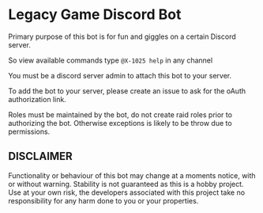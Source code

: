 # Legacy Game Discord Bot

Primary purpose of this bot is for fun and giggles on a certain Discord server.

So view available commands type `@X-1025 help` in any channel

You must be a discord server admin to attach this bot to your server.

To add the bot to your server, please create an issue to ask for the oAuth authorization link.

Roles must be maintained by the bot, do not create raid roles prior to authorizing the bot.
Otherwise exceptions is likely to be throw due to permissions.

## DISCLAIMER
Functionality or behaviour of this bot may change at a moments notice, with or without warning.
Stability is not guaranteed as this is a hobby project.
Use at your own risk, the developers associated with this project take no responsibility for any harm done to you or your properties.